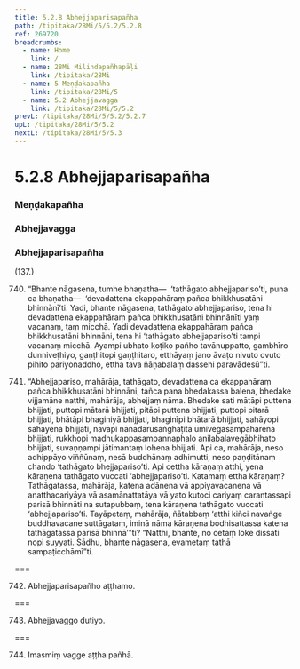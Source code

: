 ```yaml
---
title: 5.2.8 Abhejjaparisapañha
path: /tipitaka/28Mi/5/5.2/5.2.8
ref: 269720
breadcrumbs:
  - name: Home
    link: /
  - name: 28Mi Milindapañhapāḷi
    link: /tipitaka/28Mi
  - name: 5 Meṇḍakapañha
    link: /tipitaka/28Mi/5
  - name: 5.2 Abhejjavagga
    link: /tipitaka/28Mi/5/5.2
prevL: /tipitaka/28Mi/5/5.2/5.2.7
upL: /tipitaka/28Mi/5/5.2
nextL: /tipitaka/28Mi/5/5.3
---
```


# 5.2.8 Abhejjaparisapañha

### Meṇḍakapañha

### Abhejjavagga

### Abhejjaparisapañha

(137.)

740. “Bhante nāgasena, tumhe bhaṇatha—  ‘tathāgato abhejjapariso’ti, puna ca bhaṇatha—  ‘devadattena ekappahāraṃ pañca bhikkhusatāni bhinnānī’ti. Yadi, bhante nāgasena, tathāgato abhejjapariso, tena hi devadattena ekappahāraṃ pañca bhikkhusatāni bhinnānīti yaṃ vacanaṃ, taṃ micchā. Yadi devadattena ekappahāraṃ pañca bhikkhusatāni bhinnāni, tena hi ‘tathāgato abhejjapariso’ti tampi vacanaṃ micchā. Ayampi ubhato koṭiko pañho tavānuppatto, gambhīro dunniveṭhiyo, gaṇṭhitopi gaṇṭhitaro, etthāyaṃ jano āvaṭo nivuto ovuto pihito pariyonaddho, ettha tava ñāṇabalaṃ dassehi paravādesū”ti.

741. “Abhejjapariso, mahārāja, tathāgato, devadattena ca ekappahāraṃ pañca bhikkhusatāni bhinnāni, tañca pana bhedakassa balena, bhedake vijjamāne natthi, mahārāja, abhejjaṃ nāma. Bhedake sati mātāpi puttena bhijjati, puttopi mātarā bhijjati, pitāpi puttena bhijjati, puttopi pitarā bhijjati, bhātāpi bhaginiyā bhijjati, bhaginīpi bhātarā bhijjati, sahāyopi sahāyena bhijjati, nāvāpi nānādārusaṅghaṭitā ūmivegasampahārena bhijjati, rukkhopi madhukappasampannaphalo anilabalavegābhihato bhijjati, suvaṇṇampi jātimantaṃ lohena bhijjati. Api ca, mahārāja, neso adhippāyo viññūnaṃ, nesā buddhānaṃ adhimutti, neso paṇḍitānaṃ chando ‘tathāgato bhejjapariso’ti. Api cettha kāraṇaṃ atthi, yena kāraṇena tathāgato vuccati ‘abhejjapariso’ti. Katamaṃ ettha kāraṇaṃ? Tathāgatassa, mahārāja, katena adānena vā appiyavacanena vā anatthacariyāya vā asamānattatāya vā yato kutoci cariyaṃ carantassapi parisā bhinnāti na sutapubbaṃ, tena kāraṇena tathāgato vuccati ‘abhejjapariso’ti. Tayāpetaṃ, mahārāja, ñātabbaṃ ‘atthi kiñci navaṅge buddhavacane suttāgataṃ, iminā nāma kāraṇena bodhisattassa katena tathāgatassa parisā bhinnā’”ti? “Natthi, bhante, no cetaṃ loke dissati nopi suyyati. Sādhu, bhante nāgasena, evametaṃ tathā sampaṭicchāmī”ti.

===

742. Abhejjaparisapañho aṭṭhamo.



===

743. Abhejjavaggo dutiyo.



===

744. Imasmiṃ vagge aṭṭha pañhā.




